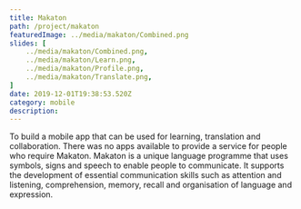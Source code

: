 ```yaml
---
title: Makaton
path: /project/makaton
featuredImage: ../media/makaton/Combined.png
slides: [
    ../media/makaton/Combined.png,
    ../media/makaton/Learn.png,
    ../media/makaton/Profile.png,
    ../media/makaton/Translate.png,
]
date: 2019-12-01T19:38:53.520Z
category: mobile
description:
---
```


To build a mobile app that can be used for learning, translation and collaboration. There was no apps available to provide a service for people who require Makaton. Makaton is a unique language programme that uses symbols, signs and speech to enable people to communicate. It supports the development of essential communication skills such as attention and listening, comprehension, memory, recall and organisation of language and expression.